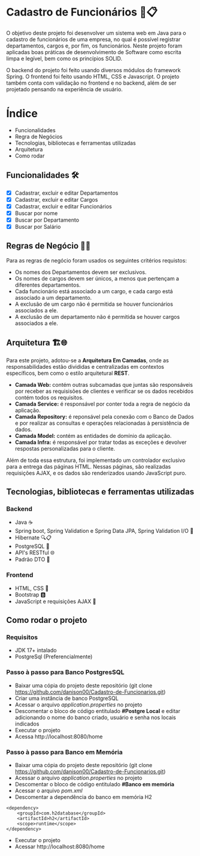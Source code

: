 # Cadastro de Funcionários 👥📋 
O objetivo deste projeto foi desenvolver um sistema web em Java para o cadastro de funcionários de uma empresa, no qual é possível registrar departamentos, cargos e, por fim, os funcionários.
Neste projeto foram aplicadas boas práticas de desenvolvimento de Software como escrita limpa e legível, bem como os princípios SOLID.

O backend do projeto foi feito usando diversos módulos do framework Spring. O frontend foi feito usando HTML, CSS e Javascript. O projeto também conta com validação no frontend e no backend, além de ser projetado pensando na experiência de usuário.


# Índice
- Funcionalidades
- Regra de Negócios
- Tecnologias, bibliotecas e ferramentas utilizadas
- Arquitetura
- Como rodar
## Funcionalidades 🛠️
- [x] Cadastrar, excluir e editar Departamentos
- [x] Cadastrar, excluir e editar Cargos
- [x] Cadastrar, excluir e editar Funcionários
- [x] Buscar por nome
- [x] Buscar por Departamento
- [x] Buscar por Salário  

## Regras de Negócio 📜🧠
Para as regras de negócio foram usados os seguintes critérios requistos:
- Os nomes dos Departamentos devem ser exclusivos.
- Os nomes de cargos devem ser únicos, a menos que pertençam a diferentes departamentos.
- Cada funcionário está associado a um cargo, e cada cargo está associado a um departamento.
- A exclusão de um cargo não é permitida se houver funcionários associados a ele.
- A exclusão de um departamento não é permitida se houver cargos associados a ele.
## Arquitetura 🏗️🌐
Para este projeto, adotou-se a **Arquitetura Em Camadas**, onde as responsabilidades estão divididas e centralizadas em contextos específicos, bem como o estilo arquitetural **REST**.
- **Camada Web:** contém outras subcamadas que juntas são responsáveis por receber as requisisões de clientes e verificar se os dados recebidos contém todos os requisitos.
- **Camada Service:** é responsável por conter toda a regra de negócio da aplicação.
- **Camada Repository:** é reponsável pela conexão com o Banco de Dados e por realizar as consultas e operações relacionadas à persistência de dados.
- **Camada Model:** contém as entidades de domínio da aplicação.
- **Camada Infra:** é responsável por tratar todas as exceções e devolver respostas personalizadas para o cliente.

Além de toda essa estrutura, foi implementado um controlador exclusivo para a entrega das páginas HTML. Nessas páginas, são realizadas requisições AJAX, e os dados são renderizados usando JavaScript puro.

## Tecnologias, bibliotecas e ferramentas utilizadas
### Backend
- Java ☕️
- Spring boot, Spring Validation e Spring Data JPA, Spring Validation I/O 🍃
- Hibernate 🔍📋
- PostgreSQL 🐘
- API's RESTful 🌐
- Padrão DTO  📝
  
### Frontend
- HTML, CSS 🎨
- Bootstrap 🅱️
- JavaScript e requisições AJAX 🚀

## Como rodar o projeto
### Requisitos
- JDK 17+  intalado
- PostgreSql (Preferencialmente)
### Passo à passo para Banco PostgresSQL
- Baixar uma cópia do projeto deste repositório (git clone https://github.com/danison00/Cadastro-de-Funcionarios.git)
- Criar uma instância de banco PostgreSQL 
- Acessar o arquivo *application.properties* no projeto
- Descomentar o bloco de código entitulado **#Postgre Local** e editar adicionando o nome do banco criado, usuário e senha nos locais indicados
- Executar o projeto
- Acessa http://localhost:8080/home

### Passo à passo para Banco em Memória
- Baixar uma cópia do projeto deste repositório (git clone https://github.com/danison00/Cadastro-de-Funcionarios.git)
- Acessar o arquivo *application.properties* no projeto
- Descomentar o bloco de código entitulado **#Banco em memória** 
- Acessar o arquivo *pom.xml*
- Descomentar a dependência do banco em memória H2
~~~
<dependency>
	<groupId>com.h2database</groupId>
	<artifactId>h2</artifactId>
	<scope>runtime</scope>
</dependency>
~~~	

- Executar o projeto
- Acessar http://localhost:8080/home


